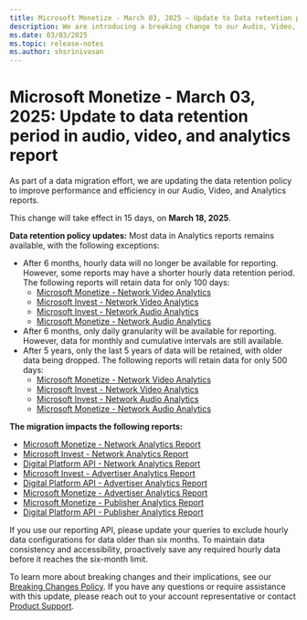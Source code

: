 ```yaml
---
title: Microsoft Monetize - March 03, 2025 – Update to Data retention period in Audio, Video, and Analytics report   
description: We are introducing a breaking change to our Audio, Video, and Analytics reports in Microsoft Monetize.
ms.date: 03/03/2025
ms.topic: release-notes
ms.author: shsrinivasan
---
```



# Microsoft Monetize - March 03, 2025: Update to data retention period in audio, video, and analytics report    

As part of a data migration effort, we are updating the data retention policy to improve performance and efficiency in our Audio, Video, and Analytics reports.

This change will take effect in 15 days, on **March 18, 2025**. 

**Data retention policy updates:**
Most data in Analytics reports remains available, with the following exceptions: 
- After 6 months, hourly data will no longer be available for reporting. However, some reports may have a shorter hourly data retention period. The following reports will retain data for only 100 days: 
    - [Microsoft Monetize - Network Video Analytics](network-video-analytics-report.md) 
    - [Microsoft Invest - Network Video Analytics](../invest/network-video-analytics-report.md)
    - [Microsoft Invest - Network Audio Analytics](../invest/network-audio-analytics-report.md)
    - [Microsoft Monetize - Network Audio Analytics](network-audio-analytics-report.md)
- After 6 months, only daily granularity will be available for reporting. However, data for monthly and cumulative intervals are still available.   
- After 5 years, only the last 5 years of data will be retained, with older data being dropped. The following reports will retain data for only 500 days: 
    - [Microsoft Monetize - Network Video Analytics](network-video-analytics-report.md)
    - [Microsoft Invest - Network Video Analytics](../invest/network-video-analytics-report.md)
    - [Microsoft Invest - Network Audio Analytics](../invest/network-audio-analytics-report.md)
    - [Microsoft Monetize - Network Audio Analytics](network-audio-analytics-report.md) 
 
**The migration impacts the following reports:**  

- [Microsoft Monetize - Network Analytics Report](network-analytics-report.md)
- [Microsoft Invest - Network Analytics Report](../invest/network-analytics-report.md)
- [Digital Platform API - Network Analytics Report](../digital-platform-api/network-analytics-report.md)
- [Microsoft Invest - Advertiser Analytics Report](../invest/advertiser-analytics-report.md)
- [Digital Platform API - Advertiser Analytics Report](../digital-platform-api/advertiser-analytics-report.md)
- [Microsoft Monetize - Advertiser Analytics Report](advertiser-analytics-report.md)
- [Microsoft Monetize - Publisher Analytics Report](publisher-analytics-report.md)
- [Digital Platform API - Publisher Analytics Report](../digital-platform-api/publisher-analytics-report.md)

If you use our reporting API, please update your queries to exclude hourly data configurations for data older than six months. To maintain data consistency and accessibility, proactively save any required hourly data before it reaches the six-month limit. 

To learn more about breaking changes and their implications, see our [Breaking Changes Policy](breaking-changes.md). If you have any questions or require assistance with this update, please reach out to your account representative or contact [Product Support](https://support.ads.microsoft.com/).


